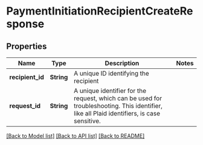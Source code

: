 # PaymentInitiationRecipientCreateResponse

## Properties

Name | Type | Description | Notes
------------ | ------------- | ------------- | -------------
**recipient_id** | **String** | A unique ID identifying the recipient | 
**request_id** | **String** | A unique identifier for the request, which can be used for troubleshooting. This identifier, like all Plaid identifiers, is case sensitive. | 

[[Back to Model list]](../README.md#documentation-for-models) [[Back to API list]](../README.md#documentation-for-api-endpoints) [[Back to README]](../README.md)


